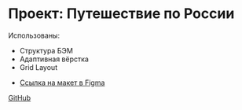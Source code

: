 # Проект: Путешествие по России

Использованы:

- Структура БЭМ
- Адаптивная вёрстка
- Grid Layout

* [Ссылка на макет в Figma](https://www.figma.com/file/5S2WSbEFL6awjVWJ0NWL8Q/Sprint-3_-Russia-_-desktop-mobile?node-id=28503%3A0)

[GitHub](https://github.com/Policarp-wq/russian-travel-main)
